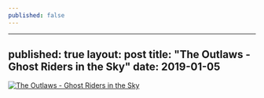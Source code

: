 ```yaml
---
published: false
---
```

---
published: true
layout: post
title: "The Outlaws - Ghost Riders in the Sky"
date: 2019-01-05
---
[![The Outlaws - Ghost Riders in the Sky](http://img.youtube.com/vi/YmpvpypXKf0/0.jpg)](http://www.youtube.com/watch?v=YmpvpypXKf0 "The Outlaws - Ghost Riders in the Sky")